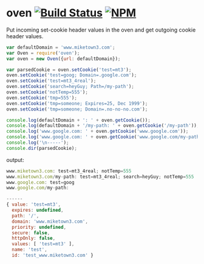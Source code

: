 oven [![Build Status](https://travis-ci.org/chevett/oven.png)](https://travis-ci.org/chevett/oven) [![NPM](https://nodei.co/npm-dl/oven.png?months=1)](https://nodei.co/npm/oven/)
=========


Put incoming set-cookie header values in the oven and get outgoing cookie header values.

```js
var defaultDomain = 'www.miketown3.com';
var Oven = require('oven');
var oven = new Oven({url: defaultDomain});

var parsedCookie = oven.setCookie('test=mt3');
oven.setCookie('test=goog; Domain=.google.com');
oven.setCookie('test=mt3_4real');
oven.setCookie('search=heyGuy; Path=/my-path');
oven.setCookie('notTemp=555');
oven.setCookie('tmp=555');
oven.setCookie('tmp=someone; Expires=25, Dec 1999');
oven.setCookie('tmp=someone; Domain=.no-no-no.com');

console.log(defaultDomain + ': ' + oven.getCookie());
console.log(defaultDomain + '/my-path: ' + oven.getCookie('/my-path'));
console.log('www.google.com: ' + oven.getCookie('www.google.com'));
console.log('www.google.com: ' + oven.getCookie('www.google.com/my-path'));
console.log('\n-----');
console.dir(parsedCookie);
```
output:
```js
www.miketown3.com: test=mt3_4real; notTemp=555
www.miketown3.com/my-path: test=mt3_4real; search=heyGuy; notTemp=555
www.google.com: test=goog
www.google.com/my-path:

------
{ value: 'test=mt3',
  expires: undefined,
  path: '/',
  domain: 'www.miketown3.com',
  priority: undefined,
  secure: false,
  httpOnly: false,
  values: [ 'test=mt3' ],
  name: 'test',
  id: 'test_www.miketown3.com' }
```
